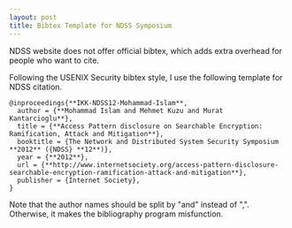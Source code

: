 ```yaml
---
layout: post
title: Bibtex Template for NDSS Symposium
---
```


NDSS website does not offer official bibtex, which adds extra overhead for people who want to cite.

Following the USENIX Security bibtex style, I use the following template for NDSS citation.

<!--more-->

```
@inproceedings{**IKK-NDSS12-Mohammad-Islam**,
  author = {**Mohammad Islam and Mehmet Kuzu and Murat Kantarcioglu**},
  title = {**Access Pattern disclosure on Searchable Encryption: Ramification, Attack and Mitigation**},
  booktitle = {The Network and Distributed System Security Symposium **2012** ({NDSS} **12**)},
  year = {**2012**},
  url = {**http://www.internetsociety.org/access-pattern-disclosure-searchable-encryption-ramification-attack-and-mitigation**},
  publisher = {Internet Society},
}
```

Note that the author names should be split by "and" instead of ",". Otherwise, it makes the bibliography program misfunction.
